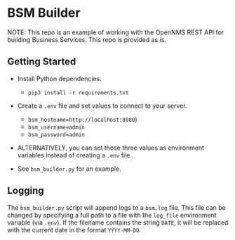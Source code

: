 # BSM Builder

NOTE: This repo is an example of working with the OpenNMS REST API for building Business Services.
This repo is provided as is.

## Getting Started

* Install Python dependencies.
  * `pip3 install -r requirements.txt`

* Create a `.env` file and set values to connect to your server.
  * `bsm_hostname=http://localhost:8980`)
  * `bsm_username=admin`
  * `bsm_password=admin`

* ALTERNATIVELY, you can set those three values as environment variables instead of creating a `.env` file.

* See `bsm_builder.py` for an example.

## Logging

The `bsm_builder.py` script will append logs to a `bsm.log` file.
This file can be changed by specifying a full path to a file with the `log_file` environment variable (via `.env`).
If the filename contains the string `DATE`, it will be replaced with the current date in the format `YYYY-MM-DD`.
